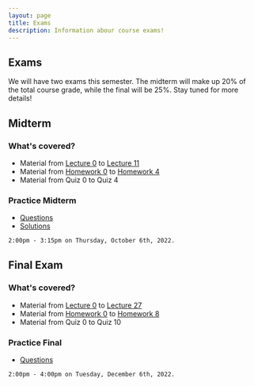 ```yaml
---
layout: page
title: Exams
description: Information abour course exams!
---
```


## Exams


We will have two exams this semester. The midterm will make up 20% of the total course grade, while the final will be 25%. Stay tuned for more details!


<div class="code-example" markdown="1">

## Midterm

### What's covered?
- Material from [Lecture 0](/lectures/#welcome-course-logistics) to [Lecture 11](/lectures/#bsts-and-self-balancing-bsts)
- Material from [Homework 0](/homework/#hw0) to [Homework 4](/homework/#hw4)
- Material from Quiz 0 to Quiz 4

### Practice Midterm
- [Questions](/assets/midterm/practice_midterm.pdf)
- [Solutions](/assets/midterm/practice_midterm_solutions.pdf)

</div>

```markdown
2:00pm - 3:15pm on Thursday, October 6th, 2022.
```


<div class="code-example" markdown="1">



## Final Exam

### What's covered?
- Material from [Lecture 0](/lectures/#welcome-course-logistics) to [Lecture 27](/lectures/)
- Material from [Homework 0](/homework/#hw0) to [Homework 8](/homework/#hw8)
- Material from Quiz 0 to Quiz 10

### Practice Final
- [Questions](/assets/final/practice_final.pdf)

</div>

```markdown
2:00pm - 4:00pm on Tuesday, December 6th, 2022.
```
